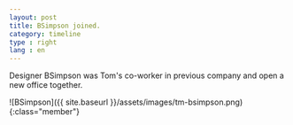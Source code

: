 ```yaml
---
layout: post
title: BSimpson joined.
category: timeline
type : right
lang : en
---
```






Designer BSimpson was Tom's co-worker in previous company and open a new office together.

![BSimpson]({{ site.baseurl }}/assets/images/tm-bsimpson.png){:class="member"}